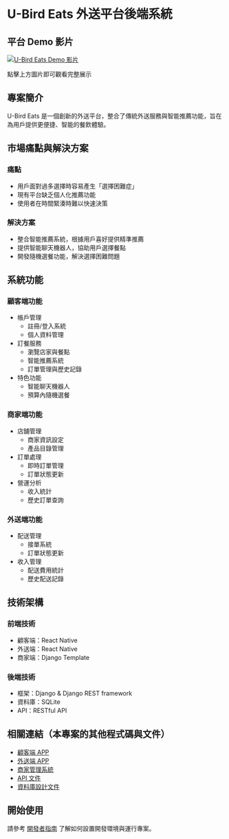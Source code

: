# U-Bird Eats 外送平台後端系統

## 平台 Demo 影片

[![U-Bird Eats Demo 影片](https://img.youtube.com/vi/AzeuqZb-Q4U/0.jpg)](https://youtu.be/AzeuqZb-Q4U)

點擊上方圖片即可觀看完整展示

## 專案簡介
U-Bird Eats 是一個創新的外送平台，整合了傳統外送服務與智能推薦功能，旨在為用戶提供更便捷、智能的餐飲體驗。

## 市場痛點與解決方案
### 痛點
- 用戶面對過多選擇時容易產生「選擇困難症」
- 現有平台缺乏個人化推薦功能
- 使用者在時間緊湊時難以快速決策

### 解決方案
- 整合智能推薦系統，根據用戶喜好提供精準推薦
- 提供智能聊天機器人，協助用戶選擇餐點
- 開發隨機選餐功能，解決選擇困難問題

## 系統功能

### 顧客端功能
- 帳戶管理
  - 註冊/登入系統
  - 個人資料管理
- 訂餐服務
  - 瀏覽店家與餐點
  - 智能推薦系統
  - 訂單管理與歷史記錄
- 特色功能
  - 智能聊天機器人
  - 預算內隨機選餐

### 商家端功能
- 店舖管理
  - 商家資訊設定
  - 產品目錄管理
- 訂單處理
  - 即時訂單管理
  - 訂單狀態更新
- 營運分析
  - 收入統計
  - 歷史訂單查詢

### 外送端功能
- 配送管理
  - 接單系統
  - 訂單狀態更新
- 收入管理
  - 配送費用統計
  - 歷史配送記錄

## 技術架構

### 前端技術
- 顧客端：React Native
- 外送端：React Native
- 商家端：Django Template

### 後端技術
- 框架：Django & Django REST framework
- 資料庫：SQLite
- API：RESTful API

## 相關連結（本專案的其他程式碼與文件）
- [顧客端 APP](https://github.com/RutoDa/U-BirdEat_APP-Customer)
- [外送端 APP](https://github.com/RutoDa/U-BirdEat_APP-Delivery)
- [商家管理系統](https://github.com/RutoDa/U-BirdEat_Backend)
- [API 文件](docs/API%20Documentation.md)
- [資料庫設計文件](docs/Database%20Design%20Documentation.md)

## 開始使用
請參考 [開發者指南](docs/Developer%20Guide.md) 了解如何設置開發環境與運行專案。